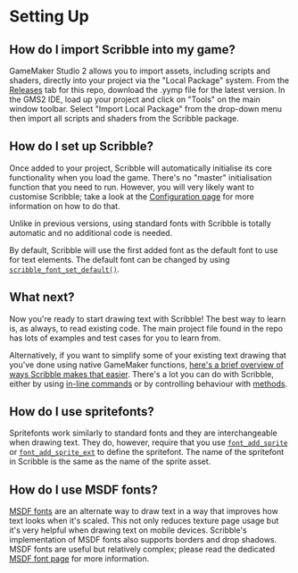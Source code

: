 # Setting Up

## How do I import Scribble into my game?

GameMaker Studio 2 allows you to import assets, including scripts and shaders, directly into your project via the "Local Package" system. From the [Releases](https://github.com/JujuAdams/scribble/releases) tab for this repo, download the .yymp file for the latest version. In the GMS2 IDE, load up your project and click on "Tools" on the main window toolbar. Select "Import Local Package" from the drop-down menu then import all scripts and shaders from the Scribble package.

## How do I set up Scribble?

Once added to your project, Scribble will automatically initialise its core functionality when you load the game. There's no "master" initialisation function that you need to run. However, you will very likely want to customise Scribble; take a look at the [Configuration page](configuration) for more information on how to do that.

Unlike in previous versions, using standard fonts with Scribble is totally automatic and no additional code is needed.

By default, Scribble will use the first added font as the default font to use for text elements. The default font can be changed by using [`scribble_font_set_default()`](font-setup?id=scribble_font_set_defaultfontname).

## What next?

Now you're ready to start drawing text with Scribble! The best way to learn is, as always, to read existing code. The main project file found in the repo has lots of examples and test cases for you to learn from.

Alternatively, if you want to simplify some of your existing text drawing that you've done using native GameMaker functions, [here's a brief overview of ways Scribble makes that easier](coming-from-native-gm). There's a lot you can do with Scribble, either by using [in-line commands](Text-Formatting) or by controlling behaviour with [methods](scribble-methods).

## How do I use spritefonts?

Spritefonts work similarly to standard fonts and they are interchangeable when drawing text. They do, however, require that you use [`font_add_sprite`](https://manual.yoyogames.com/GameMaker_Language/GML_Reference/Asset_Management/Fonts/font_add_sprite.htm) or [`font_add_sprite_ext`](https://manual.yoyogames.com/GameMaker_Language/GML_Reference/Asset_Management/Fonts/font_add_sprite.htm) to define the spritefont. The name of the spritefont in Scribble is the same as the name of the sprite asset.

## How do I use MSDF fonts?

[MSDF fonts](msdf-fonts) are an alternate way to draw text in a way that improves how text looks when it's scaled. This not only reduces texture page usage but it's very helpful when drawing text on mobile devices. Scribble's implementation of MSDF fonts also supports borders and drop shadows. MSDF fonts are useful but relatively complex; please read the dedicated [MSDF font page](msdf-fonts) for more information.